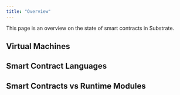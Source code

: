 ```yaml
---
title: "Overview"
---
```


This page is an overview on the state of smart contracts in Substrate.

## Virtual Machines

## Smart Contract Languages

## Smart Contracts vs Runtime Modules
